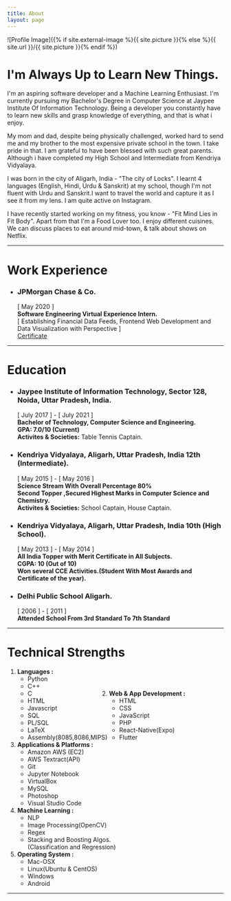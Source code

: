 ```yaml
---
title: About
layout: page
---
```

![Profile Image]({% if site.external-image %}{{ site.picture }}{% else %}{{ site.url }}/{{ site.picture }}{% endif %})

<h1>I'm Always Up to Learn New Things.</h1>

<p>I'm an aspiring software developer and a Machine Learning Enthusiast. I'm currently pursuing my Bachelor's Degree in Computer Science at Jaypee Institute Of Information Technology. Being a developer you constantly have to learn new skills and grasp knowledge of everything, and that is what i enjoy.</p>

<p>My mom and dad, despite being physically challenged, worked hard to send me and my brother to the most expensive private school in the town. I take pride in that. I am grateful to have been blessed with such great parents. Although i have completed my High School and Intermediate from Kendriya Vidyalaya.</p>

<p>I was born in the city of Aligarh, India - "The city of Locks". I learnt 4 languages (English, Hindi, Urdu & Sanskrit) at my school, though I'm not fluent with Urdu and Sanskrit.I want to travel the world and capture it as I see it from my lens. I am quite active on Instagram.</p>

<p>I have recently started working on my fitness, you know - "Fit Mind Lies in Fit Body". Apart from that I'm a Food Lover too. I enjoy different cuisines. We can discuss places to eat around mid-town, & talk about shows on Netflix.</p>
<hr class="rounded">
<h1>Work Experience</h1>

<ul class="work-list">
	<li>
		<h3>JPMorgan Chase & Co.</h3>
		[ May 2020 ]<br>
		<b>Software Engineering Virtual Experience Intern.</b><br>
		[ Establishing Financial Data Feeds, Frontend Web Development and Data Visualization with Perspective ]<br>
		<a href="https://drive.google.com/file/d/1X2eWjv-8ka2HHBaHKmjh-2VdnL_GTH-9/view">Certificate</a><br>
	</li>
</ul>
<hr class="rounded">
<h1>Education</h1>

<ul class="education-list">
	<li>			
		<h3>Jaypee Institute of Information Technology, Sector 128, Noida, Uttar Pradesh, India.</h3>
		[ July 2017 ]  - [ July 2021 ]<br>
		<b>Bachelor of Technology, Computer Science and Engineering.</b> <br>
		<b>GPA: 7.0/10 (Current)</b><br>
		<b>Activites & Societies:</b> 
		Table Tennis Captain.
	</li>
	<li>
		<h3>Kendriya Vidyalaya, Aligarh, Uttar Pradesh, India 12th (Intermediate).</h3>
		[ May 2015 ]  - [ May 2016 ]<br>
		<b>Science Stream With Overall Percentage 80%</b><br>
		<b>Second Topper ,Secured Highest Marks in Computer Science and Chemistry.</b> <br>
		<b>Activites & Societies:</b>
		School Captain, House Captain.
	</li>
	<li>
		<h3>Kendriya Vidyalaya, Aligarh, Uttar Pradesh, India 10th (High School).</h3>
		[ May 2013 ]  - [ May 2014 ]<br>
		<b>All India Topper with Merit Certificate in All Subjects.</b><br>
		<b>CGPA: 10 (Out of 10)</b> <br>
		<b>Won several CCE Activities.(Student With Most Awards and Certificate of the year).</b>
	</li>
	<li>
		<h3>Delhi Public School Aligarh.</h3>
		[ 2006 ]  - [ 2011 ]<br>
		<b>Attended School From 3rd Standard To 7th Standard </b>
	</li>
</ul>

<hr class="rounded">
<h1>Technical Strengths</h1>

<ol class="skill-list">
	<div style="display: inline-block">
		<li><b>Languages :</b>
			<ul>
				<li>Python</li>
				<li>C++</li>
				<li>C</li>
				<li>HTML</li>
				<li>Javascript</li>
				<li>SQL</li>
				<li>PL/SQL</li>
				<li>LaTeX </li>
				<li>Assembly(8085,8086,MIPS)</li>
			</ul>
		</li>
	</div>
	<div style="display: inline-block">
		<li><b>Web & App Development :</b>
			<ul>
				<li>HTML</li>
				<li>CSS</li>
				<li>JavaScript</li>
				<li>PHP</li>
				<li>React-Native(Expo)</li>
				<li>Flutter</li>
			</ul>
		</li>
	</div>
	<li><b>Applications & Platforms :</b>
		<ul>
			<li>Amazon AWS (EC2)</li>
			<li>AWS Textract(API)</li>
			<li>Git</li>
			<li>Jupyter Notebook </li>
			<li>VirtualBox </li>
			<li>MySQL</li>
			<li>Photoshop</li>
			<li>Visual Studio Code</li>
		</ul>
	</li>
	<li><b>Machine Learning :</b>
		<ul>
			<li>NLP</li>
			<li>Image Processing(OpenCV)</li>
			<li>Regex</li>
			<li>Stacking and Boosting Algos.<br>
				(Classification and Regression)
			</li>
		</ul>
	</li>
	<li><b>Operating System :</b>
		<ul>
			<li>Mac-OSX</li>
			<li>Linux(Ubuntu & CentOS)</li>
			<li>Windows</li>
			<li>Android</li>
		</ul>
	</li>
</ol>
<hr class="rounded">

